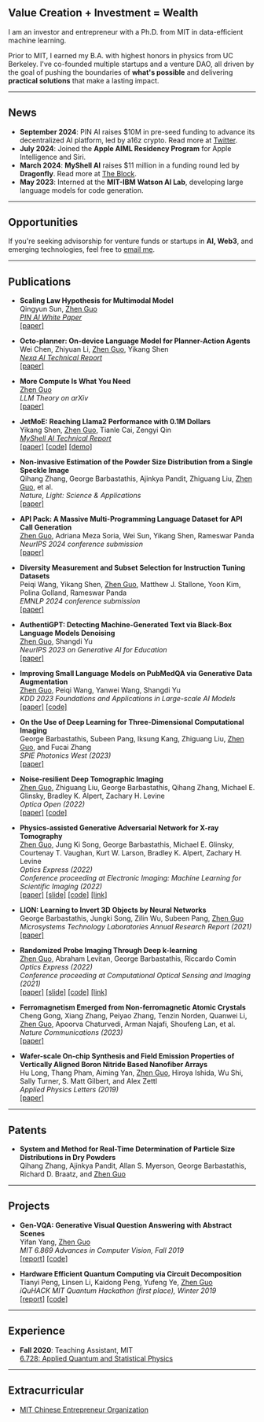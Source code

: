 ## **Value Creation + Investment = Wealth**

I am an investor and entrepreneur with a Ph.D. from MIT in data-efficient machine learning.

Prior to MIT, I earned my B.A. with highest honors in physics from UC Berkeley. I've co-founded multiple startups and a venture DAO, all driven by the goal of pushing the boundaries of **what's possible** and delivering **practical solutions** that make a lasting impact.

---

## **News**

- **September 2024**: PIN AI raises $10M in pre-seed funding to advance its decentralized AI platform, led by a16z crypto. Read more at [Twitter](https://x.com/PINAI_IO/status/1833176031714541651).
- **July 2024**: Joined the **Apple AIML Residency Program** for Apple Intelligence and Siri.
- **March 2024**: **MyShell AI** raises $11 million in a funding round led by **Dragonfly**. Read more at [The Block](https://www.theblock.co/post/285072/web3-ai-platform-myshell-funding).
- **May 2023**: Interned at the **MIT-IBM Watson AI Lab**, developing large language models for code generation.

---

## **Opportunities**

If you're seeking advisorship for venture funds or startups in **AI, Web3**, and emerging technologies, feel free to [email me](mailto:zguo0525@mit.edu).

---

## **Publications**

- **Scaling Law Hypothesis for Multimodal Model**  
  Qingyun Sun, <ins>Zhen Guo</ins>  
  *[PIN AI White Paper](https://www.pinai.io/)*  
  [[paper]](https://example.com/your-paper-url)

- **Octo-planner: On-device Language Model for Planner-Action Agents**  
  Wei Chen, Zhiyuan Li, <ins>Zhen Guo</ins>, Yikang Shen  
  *[Nexa AI Technical Report](https://nexaai.com/)*  
  [[paper]](https://arxiv.org/abs/2406.18082)

- **More Compute Is What You Need**  
  <ins>Zhen Guo</ins>  
  *LLM Theory on arXiv*  
  [[paper]](https://arxiv.org/abs/2404.19484)

- **JetMoE: Reaching Llama2 Performance with 0.1M Dollars**  
  Yikang Shen, <ins>Zhen Guo</ins>, Tianle Cai, Zengyi Qin  
  *[MyShell AI Technical Report](https://myshell.ai/)*  
  [[paper]](https://arxiv.org/abs/2404.07413) [[code]](https://github.com/myshell-ai/JetMoE) [[demo]](https://www.lepton.ai/playground/chat?model=jetmoe-8b-chat)

- **Non-invasive Estimation of the Powder Size Distribution from a Single Speckle Image**  
  Qihang Zhang, George Barbastathis, Ajinkya Pandit, Zhiguang Liu, <ins>Zhen Guo</ins>, et al.  
  *Nature, Light: Science & Applications*  
  [[paper]](https://zguo0525.github.io/)

- **API Pack: A Massive Multi-Programming Language Dataset for API Call Generation**  
  <ins>Zhen Guo</ins>, Adriana Meza Soria, Wei Sun, Yikang Shen, Rameswar Panda  
  *NeurIPS 2024 conference submission*  
  [[paper]](https://arxiv.org/abs/2311.07700)

- **Diversity Measurement and Subset Selection for Instruction Tuning Datasets**  
  Peiqi Wang, Yikang Shen, <ins>Zhen Guo</ins>, Matthew J. Stallone, Yoon Kim, Polina Golland, Rameswar Panda  
  *EMNLP 2024 conference submission*  
  [[paper]](https://arxiv.org/abs/2311.07700)

- **AuthentiGPT: Detecting Machine-Generated Text via Black-Box Language Models Denoising**  
  <ins>Zhen Guo</ins>, Shangdi Yu  
  *NeurIPS 2023 on Generative AI for Education*  
  [[paper]](https://arxiv.org/abs/2311.07700)

- **Improving Small Language Models on PubMedQA via Generative Data Augmentation**  
  <ins>Zhen Guo</ins>, Peiqi Wang, Yanwei Wang, Shangdi Yu  
  *KDD 2023 Foundations and Applications in Large-scale AI Models*  
  [[paper]](https://arxiv.org/abs/2305.07804) [[code]](https://github.com/zguo0525/Dr.llama)

- **On the Use of Deep Learning for Three-Dimensional Computational Imaging**  
  George Barbastathis, Subeen Pang, Iksung Kang, Zhiguang Liu, <ins>Zhen Guo</ins>, and Fucai Zhang  
  *SPIE Photonics West (2023)*  
  [[paper]](https://www.spiedigitallibrary.org/conference-proceedings-of-spie/12445/2655261/On-the-use-of-deep-learning-for-three-dimensional-computational/10.1117/12.2655261.short?SSO=1)

- **Noise-resilient Deep Tomographic Imaging**  
  <ins>Zhen Guo</ins>, Zhiguang Liu, George Barbastathis, Qihang Zhang, Michael E. Glinsky, Bradley K. Alpert, Zachary H. Levine  
  *Optica Open (2022)*  
  [[paper]](https://preprints.opticaopen.org/articles/preprint/Noise-resilient_deep_tomographic_imaging/21931557) [[code]](https://github.com/zguo0525/Noise-resilience-deep-reconstruction-for-X-ray-Tomography)

- **Physics-assisted Generative Adversarial Network for X-ray Tomography**  
  <ins>Zhen Guo</ins>,  Jung Ki Song, George Barbastathis, Michael E. Glinsky, Courtenay T. Vaughan, Kurt W. Larson, Bradley K. Alpert, Zachary H. Levine  
  *Optics Express (2022)*  
  *Conference proceeding at Electronic Imaging: Machine Learning for Scientific Imaging (2022)*  
  [[paper]](./papers/PGAN.pdf) [[slide]](./slides/PGAN.pdf) [[code]](https://github.com/zguo0525/Physics-assisted-Generative-Adversarial-Network-for-X-Ray-Tomography) [[link]](https://library.imaging.org/ei/articles/34/5/MLSI-202)

- **LION: Learning to Invert 3D Objects by Neural Networks**  
  George Barbastathis, Jungki Song, Zilin Wu, Subeen Pang, <ins>Zhen Guo</ins>  
  *Microsystems Technology Laboratories Annual Research Report (2021)*  
  [[paper]](./papers/lion.pdf)

- **Randomized Probe Imaging Through Deep k-learning**  
  <ins>Zhen Guo</ins>,  Abraham Levitan, George Barbastathis, Riccardo Comin  
  *Optics Express (2022)*  
  *Conference proceeding at Computational Optical Sensing and Imaging (2021)*  
  [[paper]](./papers/RPI.pdf) [[slide]](./slides/RQE.pdf) [[code]](https://github.com/zguo0525/Randomized-probe-imaging-through-deep-k-learning) [[link]](https://opg.optica.org/abstract.cfm?uri=COSI-2021-CTh7A.6)

- **Ferromagnetism Emerged from Non-ferromagnetic Atomic Crystals**  
  Cheng Gong, Xiang Zhang, Peiyao Zhang, Tenzin Norden, Quanwei Li, <ins>Zhen Guo</ins>, Apoorva Chaturvedi, Arman Najafi, Shoufeng Lan, et al.  
  *Nature Communications (2023)*  
  [[paper]](https://www.nature.com/articles/s41467-023-39002-6)

- **Wafer-scale On-chip Synthesis and Field Emission Properties of Vertically Aligned Boron Nitride Based Nanofiber Arrays**  
  Hu Long, Thang Pham, Aiming Yan, <ins>Zhen Guo</ins>, Hiroya Ishida, Wu Shi, Sally Turner, S. Matt Gilbert, and Alex Zettl  
  *Applied Physics Letters (2019)*  
  [[paper]](./papers/wafer.pdf)

---

## **Patents**

- **System and Method for Real-Time Determination of Particle Size Distributions in Dry Powders**  
  Qihang Zhang, Ajinkya Pandit, Allan S. Myerson, George Barbastathis, Richard D. Braatz, and <ins>Zhen Guo</ins>

---

## **Projects**

- **Gen-VQA: Generative Visual Question Answering with Abstract Scenes**  
  Yifan Yang, <ins>Zhen Guo</ins>  
  *MIT 6.869 Advances in Computer Vision, Fall 2019*  
  [[report]](https://github.com/Yang-YiFan/vqa-gan/6_869_Final_Project.pdf) [[code]](https://github.com/Yang-YiFan/vqa-gan)

- **Hardware Efficient Quantum Computing via Circuit Decomposition**  
  Tianyi Peng, Linsen Li, Kaidong Peng, Yufeng Ye, <ins>Zhen Guo</ins>  
  *iQuHACK MIT Quantum Hackathon (first place), Winter 2019*  
  [[report]](https://github.com/zguo0525/Hardware-Efficient-Quantum-Computing-via-Circuit-Decomposition) [[code]](https://github.com/zguo0525/Hardware-Efficient-Quantum-Computing-via-Circuit-Decomposition)

---

## **Experience**

- **Fall 2020**: Teaching Assistant, MIT  
  [6.728: Applied Quantum and Statistical Physics](https://ocw.mit.edu/courses/6-728-applied-quantum-and-statistical-physics-fall-2006/)

---

## **Extracurricular**

- [MIT Chinese Entrepreneur Organization](https://www.chinese-entrepreneurs.mit.edu/)
